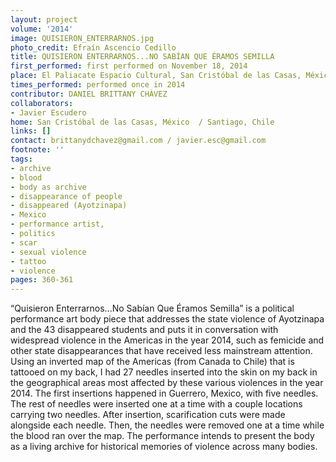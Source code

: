 ```yaml
---
layout: project
volume: '2014'
image: QUISIERON_ENTERRARNOS.jpg
photo_credit: Efraín Ascencio Cedillo
title: QUISIERON ENTERRARNOS...NO SABÍAN QUE ÉRAMOS SEMILLA
first_performed: first performed on November 18, 2014
place: El Paliacate Espacio Cultural, San Cristóbal de las Casas, México
times_performed: performed once in 2014
contributor: DANIEL BRITTANY CHÁVEZ
collaborators:
- Javier Escudero
home: San Cristóbal de las Casas, México  / Santiago, Chile
links: []
contact: brittanydchavez@gmail.com / javier.esc@gmail.com
footnote: ''
tags:
- archive
- blood
- body as archive
- disappearance of people
- disappeared (Ayotzinapa)
- Mexico
- performance artist,
- politics
- scar
- sexual violence
- tattoo
- violence
pages: 360-361
---
```


“Quisieron Enterrarnos...No Sabían Que Éramos Semilla” is a political performance art body piece that addresses the state violence of Ayotzinapa and the 43 disappeared students and puts it in conversation with widespread violence in the Americas in the year 2014, such as femicide and other state disappearances that have received less mainstream attention. Using an inverted map of the Americas (from Canada to Chile) that is tattooed on my back, I had 27 needles inserted into the skin on my back in the geographical areas most affected by these various violences in the year 2014. The first insertions happened in Guerrero, Mexico, with five needles. The rest of needles were inserted one at a time with a couple locations carrying two needles. After insertion, scarification cuts were made alongside each needle. Then, the needles were removed one at a time while the blood ran over the map. The performance intends to present the body as a living archive for historical memories of violence across many bodies.
